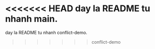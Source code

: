 <<<<<<< HEAD
day la README tu nhanh main.
=======
day la README tu nhanh conflict-demo.
>>>>>>> conflict-demo
